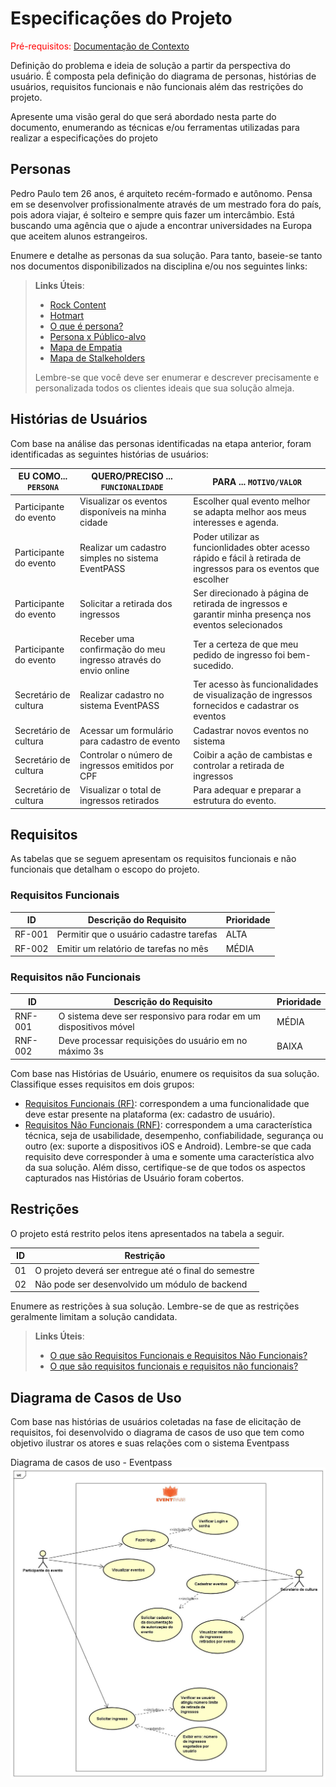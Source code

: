 # Especificações do Projeto

<span style="color:red">Pré-requisitos: <a href="1-Documentação de Contexto.md"> Documentação de Contexto</a></span>

Definição do problema e ideia de solução a partir da perspectiva do usuário. É composta pela definição do diagrama de personas, histórias de usuários, requisitos funcionais e não funcionais além das restrições do projeto.

Apresente uma visão geral do que será abordado nesta parte do documento, enumerando as técnicas e/ou ferramentas utilizadas para realizar a especificações do projeto

## Personas

Pedro Paulo tem 26 anos, é arquiteto recém-formado e autônomo. Pensa em se desenvolver profissionalmente através de um mestrado fora do país, pois adora viajar, é solteiro e sempre quis fazer um intercâmbio. Está buscando uma agência que o ajude a encontrar universidades na Europa que aceitem alunos estrangeiros.

Enumere e detalhe as personas da sua solução. Para tanto, baseie-se tanto nos documentos disponibilizados na disciplina e/ou nos seguintes links:

> **Links Úteis**:
>
> - [Rock Content](https://rockcontent.com/blog/personas/)
> - [Hotmart](https://blog.hotmart.com/pt-br/como-criar-persona-negocio/)
> - [O que é persona?](https://resultadosdigitais.com.br/blog/persona-o-que-e/)
> - [Persona x Público-alvo](https://flammo.com.br/blog/persona-e-publico-alvo-qual-a-diferenca/)
> - [Mapa de Empatia](https://resultadosdigitais.com.br/blog/mapa-da-empatia/)
> - [Mapa de Stalkeholders](https://www.racecomunicacao.com.br/blog/como-fazer-o-mapeamento-de-stakeholders/)
>
> Lembre-se que você deve ser enumerar e descrever precisamente e personalizada todos os clientes ideais que sua solução almeja.

## Histórias de Usuários

Com base na análise das personas identificadas na etapa anterior, foram identificadas as seguintes histórias de usuários:

| EU COMO... `PERSONA`   | QUERO/PRECISO ... `FUNCIONALIDADE`                              | PARA ... `MOTIVO/VALOR`                                                                                           |
| ---------------------- | --------------------------------------------------------------- | ----------------------------------------------------------------------------------------------------------------- |
| Participante do evento | Visualizar os eventos disponíveis na minha cidade               | Escolher qual evento melhor se adapta melhor aos meus interesses e agenda.                                        |
| Participante do evento | Realizar um cadastro simples no sistema EventPASS               | Poder utilizar as funcionlidades obter acesso rápido e fácil à retirada de ingressos para os eventos que escolher |
| Participante do evento | Solicitar a retirada dos ingressos                              | Ser direcionado à página de retirada de ingressos e garantir minha presença nos eventos selecionados              |
| Participante do evento | Receber uma confirmação do meu ingresso através do envio online | Ter a certeza de que meu pedido de ingresso foi bem-sucedido.                                                     |
| Secretário de cultura  | Realizar cadastro no sistema EventPASS                          | Ter acesso às funcionalidades de visualização de ingressos fornecidos e cadastrar os eventos                      |
| Secretário de cultura  | Acessar um formulário para cadastro de evento                   | Cadastrar novos eventos no sistema                                                                                |
| Secretário de cultura  | Controlar o número de ingressos emitidos por CPF                | Coibir a ação de cambistas e controlar a retirada de ingressos                                                    |
| Secretário de cultura  | Visualizar o total de ingressos retirados                       | Para adequar e preparar a estrutura do evento.                                                                    |

## Requisitos

As tabelas que se seguem apresentam os requisitos funcionais e não funcionais que detalham o escopo do projeto.

### Requisitos Funcionais

| ID     | Descrição do Requisito                  | Prioridade |
| ------ | --------------------------------------- | ---------- |
| RF-001 | Permitir que o usuário cadastre tarefas | ALTA       |
| RF-002 | Emitir um relatório de tarefas no mês   | MÉDIA      |

### Requisitos não Funcionais

| ID      | Descrição do Requisito                                            | Prioridade |
| ------- | ----------------------------------------------------------------- | ---------- |
| RNF-001 | O sistema deve ser responsivo para rodar em um dispositivos móvel | MÉDIA      |
| RNF-002 | Deve processar requisições do usuário em no máximo 3s             | BAIXA      |

Com base nas Histórias de Usuário, enumere os requisitos da sua solução. Classifique esses requisitos em dois grupos:

- [Requisitos Funcionais
  (RF)](https://pt.wikipedia.org/wiki/Requisito_funcional):
  correspondem a uma funcionalidade que deve estar presente na
  plataforma (ex: cadastro de usuário).
- [Requisitos Não Funcionais
  (RNF)](https://pt.wikipedia.org/wiki/Requisito_n%C3%A3o_funcional):
  correspondem a uma característica técnica, seja de usabilidade,
  desempenho, confiabilidade, segurança ou outro (ex: suporte a
  dispositivos iOS e Android).
  Lembre-se que cada requisito deve corresponder à uma e somente uma
  característica alvo da sua solução. Além disso, certifique-se de que
  todos os aspectos capturados nas Histórias de Usuário foram cobertos.

## Restrições

O projeto está restrito pelos itens apresentados na tabela a seguir.

| ID  | Restrição                                             |
| --- | ----------------------------------------------------- |
| 01  | O projeto deverá ser entregue até o final do semestre |
| 02  | Não pode ser desenvolvido um módulo de backend        |

Enumere as restrições à sua solução. Lembre-se de que as restrições geralmente limitam a solução candidata.

> **Links Úteis**:
>
> - [O que são Requisitos Funcionais e Requisitos Não Funcionais?](https://codificar.com.br/requisitos-funcionais-nao-funcionais/)
> - [O que são requisitos funcionais e requisitos não funcionais?](https://analisederequisitos.com.br/requisitos-funcionais-e-requisitos-nao-funcionais-o-que-sao/)

## Diagrama de Casos de Uso

Com base nas histórias de usuários coletadas na fase de elicitação de requisitos, foi desenvolvido o diagrama de casos de uso que tem como objetivo ilustrar os atores e suas relações com o sistema Eventpass

Diagrama de casos de uso - Eventpass
![Casos de uso](img/Diagrama%20de%20caso%20de%20uso%20-%20Eventpass.jpg)
